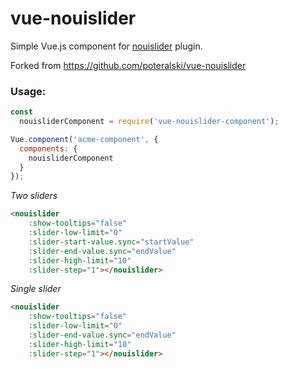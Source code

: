 vue-nouislider
==============

Simple Vue.js component for [nouislider](http://refreshless.com/nouislider/) plugin.

Forked from https://github.com/poteralski/vue-nouislider

### Usage:

```javascript
const
  nouisliderComponent = require('vue-nouislider-component');

Vue.component('acme-component', {
  components: {
    nouisliderComponent
  }
});
```

*Two sliders*

```html
<nouislider
	:show-tooltips="false"
	:slider-low-limit="0"
	:slider-start-value.sync="startValue"
	:slider-end-value.sync="endValue"
	:slider-high-limit="10"
	:slider-step="1"></nouislider>
```

*Single slider*

```html
<nouislider
	:show-tooltips="false"
	:slider-low-limit="0"
	:slider-end-value.sync="endValue"
	:slider-high-limit="10"
	:slider-step="1"></nouislider>
```

